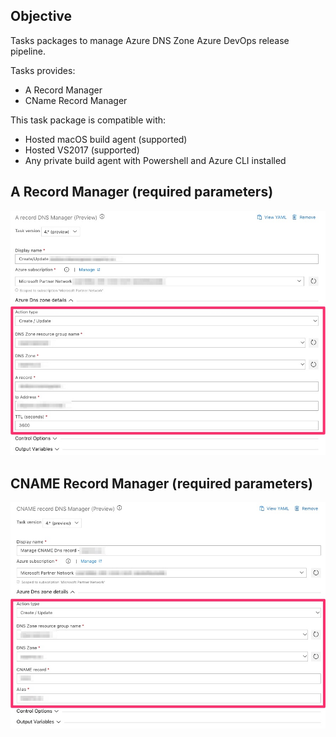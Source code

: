 ## Objective

Tasks packages to manage Azure DNS Zone Azure DevOps release pipeline.

Tasks provides:
- A Record Manager
- CName Record Manager

This task package is compatible with:
- Hosted macOS build agent (supported)
- Hosted VS2017 (supported)
- Any private build agent with Powershell and Azure CLI installed

## A Record Manager (required parameters)
![ARecord_Task_inputs](img/ARecord_v4.jpg)

## CNAME Record Manager (required parameters)
![CNAMERecord_Task_inputs](img/cnameRecord_v4.jpg)
